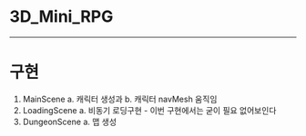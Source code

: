 # 3D_Mini_RPG
---
# 구현
1. MainScene
   a. 캐릭터 생성과
   b. 캐릭터 navMesh 움직임
2. LoadingScene
   a. 비동기 로딩구현 - 이번 구현에서는 굳이 필요 없어보인다
3. DungeonScene
   a. 맵 생성

